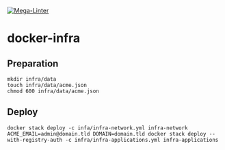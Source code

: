 [![Mega-Linter](https://github.com/ronj/docker-infra/workflows/Mega-Linter/badge.svg?branch=master)](https://github.com/ronj/docker-infra/actions?query=workflow%3AMega-Linter+branch%3Amaster)

# docker-infra

## Preparation

```
mkdir infra/data
touch infra/data/acme.json
chmod 600 infra/data/acme.json
```

## Deploy

```
docker stack deploy -c infa/infra-network.yml infra-network
ACME_EMAIL=admin@domain.tld DOMAIN=domain.tld docker stack deploy --with-registry-auth -c infra/infra-applications.yml infra-applications
```

